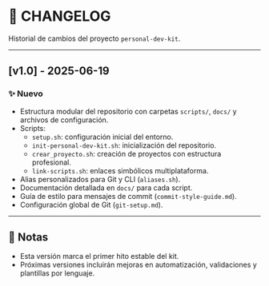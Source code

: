 # 📄 CHANGELOG

Historial de cambios del proyecto `personal-dev-kit`.

---

## [v1.0] - 2025-06-19

### ✨ Nuevo

- Estructura modular del repositorio con carpetas `scripts/`, `docs/` y archivos de configuración.
- Scripts:
  - `setup.sh`: configuración inicial del entorno.
  - `init-personal-dev-kit.sh`: inicialización del repositorio.
  - `crear_proyecto.sh`: creación de proyectos con estructura profesional.
  - `link-scripts.sh`: enlaces simbólicos multiplataforma.
- Alias personalizados para Git y CLI (`aliases.sh`).
- Documentación detallada en `docs/` para cada script.
- Guía de estilo para mensajes de commit (`commit-style-guide.md`).
- Configuración global de Git (`git-setup.md`).

---

## 📌 Notas

- Esta versión marca el primer hito estable del kit.
- Próximas versiones incluirán mejoras en automatización, validaciones y plantillas por lenguaje.
